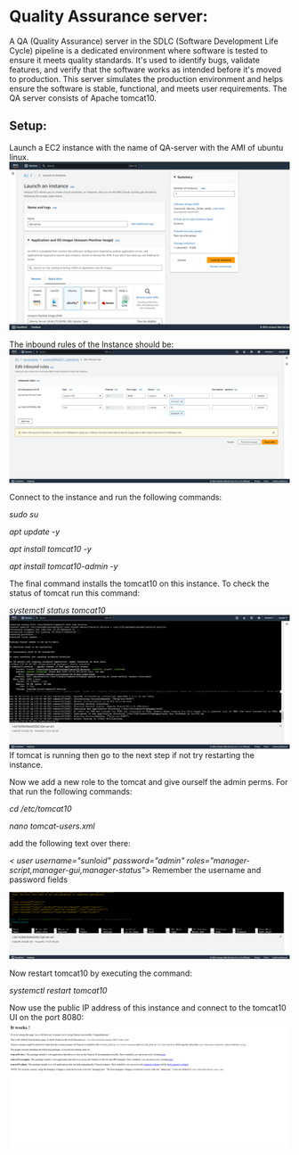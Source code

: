 # Quality Assurance server:
A QA (Quality Assurance) server in the SDLC (Software Development Life Cycle) pipeline is a dedicated environment where software is tested to ensure it meets quality standards. It's used to identify bugs, validate features, and verify that the software works as intended before it's moved to production. This server simulates the production environment and helps ensure the software is stable, functional, and meets user requirements. The QA server consists of Apache tomcat10. 

## Setup: 
Launch a EC2 instance with the name of QA-server with the AMI of ubuntu linux. 
![Alt text](<s6.png>)

The inbound rules of the Instance should be: 
![Alt text](<s7.png>)

Connect to the instance and run the following commands: 

*sudo su* 

*apt update -y* 

*apt install tomcat10 -y* 

*apt install tomcat10-admin -y*

The final command installs the tomcat10 on this instance. To check the status of tomcat run this command: 

*systemctl status tomcat10* 
![Alt text](<s8.png>)
If tomcat is running then go to the next step if not try restarting the instance. 

Now we add a new role to the tomcat and give ourself the admin perms. For that run the following commands: 

*cd /etc/tomcat10* 

*nano tomcat-users.xml*

add the following text over there: 

*< user username="sunloid" password="admin" roles="manager-script,manager-gui,manager-status">*
Remember the username and password fields 

![Alt text](<s9.png>)

Now restart tomcat10 by executing the command: 

*systemctl restart tomcat10*

Now use the public IP address of this instance and connect to the tomcat10 UI on the port 8080: 
![Alt text](<s10.png>)




